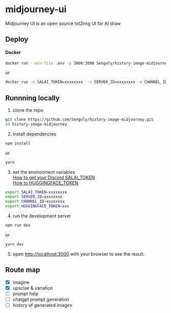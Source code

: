 # midjourney-ui

Midjourney UI is an open source txt2img UI for AI draw

## Deploy

#### Docker

```bash
docker run --env-file .env -p 3000:3000 Senguly/history-image-midjourney
```
or
```bash
docker run -e SALAI_TOKEN=xxxxxxxx  -e SERVER_ID=xxxxxxxx -e CHANNEL_ID=xxxxxxxx -p 3000:3000 Senguly/history-image-midjourney
```

## Runnning locally

1. clone the repo

```bash
git clone https://github.com/Senguly/history-image-midjourney.git
cd history-image-midjourney
```

2. install dependencies

```bash
npm install
```

or

```bash
yarn
```

3. set the environment variables  
 [How to get your Discord SALAI_TOKEN](https://www.androidauthority.com/get-discord-token-3149920/)  
 [How to HUGGINGFACE_TOKEN](https://huggingface.co/docs/hub/security-tokens)  
 
```bash
export SALAI_TOKEN=xxxxxxxx
export SERVER_ID=xxxxxxxx
export CHANNEL_ID=xxxxxxxx
export HUGGINGFACE_TOKEN=xxx

```

4. run the development server

```bash
npm run dev
```

or

```bash
yarn dev
```

5. open [http://localhost:3000](http://localhost:3000) with your browser to see the result.

## Route map

- [x] imagine
- [x] upsclae & variation
- [ ] prompt help
- [ ] chatgpt prompt generation
- [ ] history of generated images
